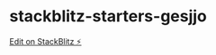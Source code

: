 # stackblitz-starters-gesjjo

[Edit on StackBlitz ⚡️](https://stackblitz.com/edit/stackblitz-starters-gesjjo)